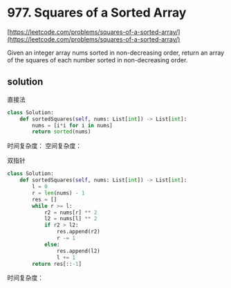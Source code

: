 # 977. Squares of a Sorted Array
[https://leetcode.com/problems/squares-of-a-sorted-array/](https://leetcode.com/problems/squares-of-a-sorted-array/)

Given an integer array nums sorted in non-decreasing order, return an array of the squares of each number sorted in non-decreasing order.

## solution
直接法
```python
class Solution:
    def sortedSquares(self, nums: List[int]) -> List[int]:
        nums = [i*i for i in nums]
        return sorted(nums)
```
时间复杂度：
空间复杂度：

双指针
```python
class Solution:
    def sortedSquares(self, nums: List[int]) -> List[int]:
        l = 0
        r = len(nums) - 1
        res = []
        while r >= l:
            r2 = nums[r] ** 2
            l2 = nums[l] ** 2
            if r2 > l2:
                res.append(r2)
                r -= 1
            else:
                res.append(l2)
                l += 1
        return res[::-1]
```
时间复杂度：
